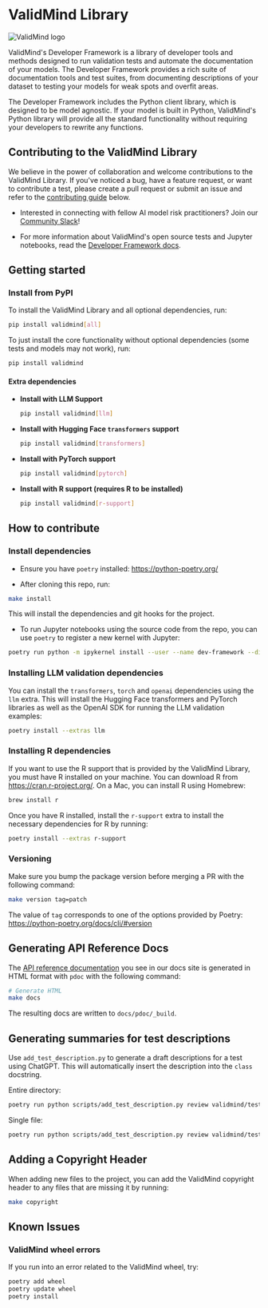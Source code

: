 # ValidMind Library

![ValidMind logo](images/ValidMind-logo-color.svg "ValidMind logo")

ValidMind's Developer Framework is a library of developer tools and methods designed to run validation tests and automate the documentation of your models. The Developer Framework provides a rich suite of documentation tools and test suites, from documenting descriptions of your dataset to testing your models for weak spots and overfit areas.

The Developer Framework includes the Python client library, which is designed to be model agnostic. If your model is built in Python, ValidMind's Python library will provide all the standard functionality without requiring your developers to rewrite any functions.

## Contributing to the ValidMind Library

We believe in the power of collaboration and welcome contributions to the ValidMind Library. If you've noticed a bug, have a feature request, or want to contribute a test, please create a pull request or submit an issue and refer to the [contributing guide](README.md#how-to-contribute) below.

- Interested in connecting with fellow AI model risk practitioners? Join our [Community Slack](https://docs.validmind.ai/about/contributing/join-community.html)!

- For more information about ValidMind's open source tests and Jupyter notebooks, read the [Developer Framework docs](https://docs.validmind.ai/developer/get-started-developer-framework.html).

## Getting started

### Install from PyPI

To install the ValidMind Library and all optional dependencies, run:

```bash
pip install validmind[all]
```

To just install the core functionality without optional dependencies (some tests and models may not work), run:

```bash
pip install validmind
```

#### Extra dependencies

- **Install with LLM Support**

    ```bash
    pip install validmind[llm]
    ```

- **Install with Hugging Face `transformers` support**

    ```bash
    pip install validmind[transformers]
    ```

- **Install with PyTorch support**

    ```bash
    pip install validmind[pytorch]
    ```

- **Install with R support (requires R to be installed)**

    ```bash
    pip install validmind[r-support]
    ```

## How to contribute

### Install dependencies

- Ensure you have `poetry` installed: <https://python-poetry.org/>

- After cloning this repo, run:

```bash
make install
```

This will install the dependencies and git hooks for the project.

- To run Jupyter notebooks using the source code from the repo, you can use `poetry` to register
a new kernel with Jupyter:

```bash
poetry run python -m ipykernel install --user --name dev-framework --display-name "Developer Framework"
```

### Installing LLM validation dependencies

You can install the `transformers`, `torch` and `openai` dependencies using the `llm` extra. This will install the Hugging Face transformers and PyTorch libraries as well as the OpenAI SDK for running the LLM validation examples:

```bash
poetry install --extras llm
```

### Installing R dependencies

If you want to use the R support that is provided by the ValidMind Library, you must have R installed on your machine. You can download R from <https://cran.r-project.org/>. On a Mac, you can install R using Homebrew:

```bash
brew install r
```

Once you have R installed, install the `r-support` extra to install the necessary dependencies for R by running:

```bash
poetry install --extras r-support
```

### Versioning

Make sure you bump the package version before merging a PR with the following command:

```bash
make version tag=patch
```

The value of `tag` corresponds to one of the options provided by Poetry: <https://python-poetry.org/docs/cli/#version>

## Generating API Reference Docs

The [API reference documentation](https://docs.validmind.ai/validmind/validmind.html) you see in our docs site is generated in HTML format with `pdoc` with the following
command:

```bash
# Generate HTML
make docs
```

The resulting docs are written to `docs/pdoc/_build`.

## Generating summaries for test descriptions

Use `add_test_description.py` to generate a draft descriptions for a test using ChatGPT. This will automatically insert the description into the `class` docstring.

Entire directory:

```bash
poetry run python scripts/add_test_description.py review validmind/tests/example_directory/
```

Single file:

```bash
poetry run python scripts/add_test_description.py review validmind/tests/ongoing_monitoring/FeatureDrift.py
```

## Adding a Copyright Header

When adding new files to the project, you can add the ValidMind copyright header to any files that
are missing it by running:

```bash
make copyright
```

## Known Issues

### ValidMind wheel errors

If you run into an error related to the ValidMind wheel, try:

```bash
poetry add wheel
poetry update wheel
poetry install
```
